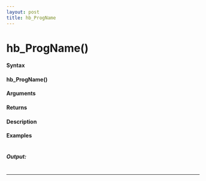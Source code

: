 ```yaml
---
layout: post
title: hb_ProgName
---
```


# hb_ProgName()


#### Syntax

#### hb_ProgName()

#### Arguments

#### Returns

#### Description

#### Examples

```

```

##### Output:

```

```

---